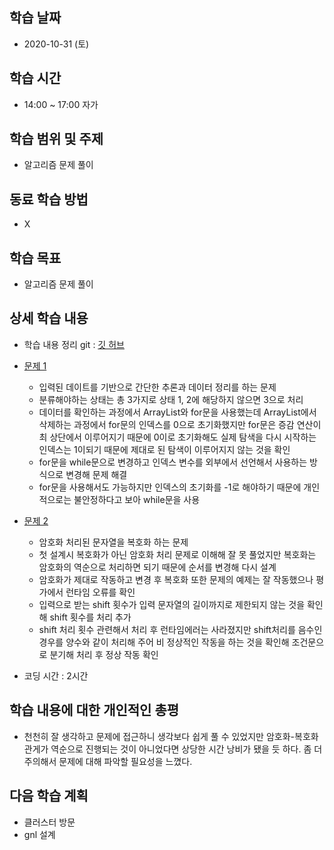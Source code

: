 학습 날짜
---
+ 2020-10-31 (토)

학습 시간
---
+ 14:00 ~ 17:00 자가

학습 범위 및 주제
---
+ 알고리즘 문제 풀이

동료 학습 방법
---
+ X

학습 목표
---
+ 알고리즘 문제 풀이

상세 학습 내용
---
+ 학습 내용 정리 git : [깃 허브](https://github.com/kiskim/study)   

+ [문제 1](https://github.com/kiskim/study/blob/master/j/exam/exam_test5/Solution1.java)
    + 입력된 데이트를 기반으로 간단한 추론과 데이터 정리를 하는 문제
    + 분류해야하는 상태는 총 3가지로 상태 1, 2에 해당하지 않으면 3으로 처리
    + 데이터를 확인하는 과정에서 ArrayList와 for문을 사용했는데 ArrayList에서 삭제하는 과정에서 for문의 인덱스를 0으로 초기화했지만 for문은 증감 연산이 최 상단에서 이루어지기 때문에 0이로 초기화해도 실제 탐색을 다시 시작하는 인덱스는 1이되기 때문에 제대로 된 탐색이 이루어지지 않는 것을 확인
    + for문을 while문으로 변경하고 인덱스 변수를 외부에서 선언해서 사용하는 방식으로 변경해 문제 해결
    + for문을 사용해서도 가능하지만 인덱스의 초기화를 -1로 해야하기 때문에 개인적으로는 불안정하다고 보아 while문을 사용
+ [문제 2](https://github.com/kiskim/study/blob/master/j/exam/exam_test5/Solution2.java)
    + 암호화 처리된 문자열을 복호화 하는 문제
    + 첫 설계시 복호화가 아닌 암호화 처리 문제로 이해해 잘 못 풀었지만 복호화는 암호화의 역순으로 처리하면 되기 때문에 순서를 변경해 다시 설계
    + 암호화가 제대로 작동하고 변경 후 복호화 또한 문제의 예제는 잘 작동했으나 평가에서 런타임 오류를 확인
    + 입력으로 받는 shift 횟수가 입력 문자열의 길이까지로 제한되지 않는 것을 확인해 shift 횟수를 처리 추가
    + shift 처리 횟수 관련해서 처리 후 런타임에러는 사라졌지만 shift처리를 음수인 경우를 양수와 같이 처리해 주어 비 정상적인 작동을 하는 것을 확인해 조건문으로 분기해 처리 후 정상 작동 확인
+ 코딩 시간 : 2시간

학습 내용에 대한 개인적인 총평
---
+ 천천히 잘 생각하고 문제에 접근하니 생각보다 쉽게 풀 수 있었지만 암호화-복호화 관게가 역순으로 진행되는 것이 아니었다면 상당한 시간 낭비가 됐을 듯 하다. 좀 더 주의해서 문제에 대해 파악할 필요성을 느꼈다.

다음 학습 계획
---
+ 클러스터 방문
+ gnl 설계